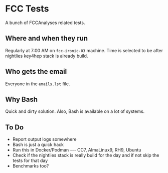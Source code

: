 # FCC Tests

A bunch of FCCAnalyses related tests.


## Where and when they run

Regularly at 7:00 AM on `fcc-ironic-03` machine. Time is selected to be after
nightlies key4hep stack is already build.


## Who gets the email

Everyone in the `emails.lst` file.


## Why Bash

Quick and dirty solution. Also, Bash is available on a lot of systems.


## To Do

* Report output logs somewhere
* Bash is just a quick hack
* Run this in Docker/Podman --- CC7, AlmaLinux9, RH9, Ubuntu
* Check if the nightlies stack is really build for the day and if not skip the
    tests for that day
* Benchmarks too?
